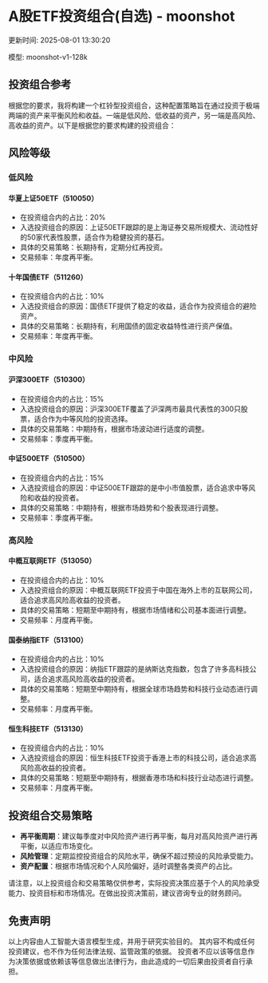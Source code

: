 # A股ETF投资组合(自选) - moonshot

更新时间: 2025-08-01 13:30:20

模型: moonshot-v1-128k

## 投资组合参考

根据您的要求，我将构建一个杠铃型投资组合，这种配置策略旨在通过投资于极端两端的资产来平衡风险和收益。一端是低风险、低收益的资产，另一端是高风险、高收益的资产。以下是根据您的要求构建的投资组合：

## 风险等级

### 低风险

#### 华夏上证50ETF（510050）

- 在投资组合内的占比：20%
- 入选投资组合的原因：上证50ETF跟踪的是上海证券交易所规模大、流动性好的50家代表性股票，适合作为稳健投资的基石。
- 具体的交易策略：长期持有，定期分红再投资。
- 交易频率：年度再平衡。

#### 十年国债ETF（511260）

- 在投资组合内的占比：10%
- 入选投资组合的原因：国债ETF提供了稳定的收益，适合作为投资组合的避险资产。
- 具体的交易策略：长期持有，利用国债的固定收益特性进行资产保值。
- 交易频率：年度再平衡。

### 中风险

#### 沪深300ETF（510300）

- 在投资组合内的占比：15%
- 入选投资组合的原因：沪深300ETF覆盖了沪深两市最具代表性的300只股票，适合作为中等风险的投资选择。
- 具体的交易策略：中期持有，根据市场波动进行适度的调整。
- 交易频率：季度再平衡。

#### 中证500ETF（510500）

- 在投资组合内的占比：15%
- 入选投资组合的原因：中证500ETF跟踪的是中小市值股票，适合追求中等风险和收益的投资者。
- 具体的交易策略：中期持有，根据市场趋势和个股表现进行调整。
- 交易频率：季度再平衡。

### 高风险

#### 中概互联网ETF（513050）

- 在投资组合内的占比：10%
- 入选投资组合的原因：中概互联网ETF投资于中国在海外上市的互联网公司，适合追求高风险高收益的投资者。
- 具体的交易策略：短期至中期持有，根据市场情绪和公司基本面进行调整。
- 交易频率：月度再平衡。

#### 国泰纳指ETF（513100）

- 在投资组合内的占比：10%
- 入选投资组合的原因：纳指ETF跟踪的是纳斯达克指数，包含了许多高科技公司，适合追求高风险高收益的投资者。
- 具体的交易策略：短期至中期持有，根据全球市场趋势和科技行业动态进行调整。
- 交易频率：月度再平衡。

#### 恒生科技ETF（513130）

- 在投资组合内的占比：10%
- 入选投资组合的原因：恒生科技ETF投资于香港上市的科技公司，适合追求高风险高收益的投资者。
- 具体的交易策略：短期至中期持有，根据香港市场和科技行业动态进行调整。
- 交易频率：月度再平衡。

## 投资组合交易策略

- **再平衡周期**：建议每季度对中风险资产进行再平衡，每月对高风险资产进行再平衡，以适应市场变化。
- **风险管理**：定期监控投资组合的风险水平，确保不超过预设的风险承受能力。
- **资产配置**：根据市场情况和个人风险偏好，适时调整各类资产的占比。

请注意，以上投资组合和交易策略仅供参考，实际投资决策应基于个人的风险承受能力、投资目标和市场情况。在做出投资决策前，建议咨询专业的财务顾问。


## 免责声明

以上内容由人工智能大语言模型生成，并用于研究实验目的。
其内容不构成任何投资建议，也不作为任何法律法规、监管政策的依据。
投资者不应以该等信息作为决策依据或依赖该等信息做出法律行为，由此造成的一切后果由投资者自行承担。